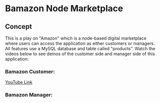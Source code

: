 # Bamazon Node Marketplace

## Concept
This is a play on "Amazon" which is a node-based digital marketplace where users can access the application as either customers or managers. All features use a MySQL database and table called "products". Watch the videos below to see demos of the customer side and manager side of this application:

### Bamazon Customer: 
[YouTube Link](https://youtu.be/vb-3X6POEaA)

### Bamazon Manager:

